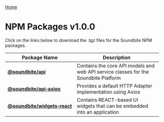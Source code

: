 [Home](../../../readme.md)
# NPM Packages v1.0.0

Click on the links below to download the .tgz files for the Soundbite NPM packages.

|Package Name                |Description|
|----------------------------|-----------------------------------------------------------------------------------|
|**[@soundbite/api](soundbite-api-1.0.0.tgz)**          |Contains the core API models and web API service classes for the Soundbite Platform|
|**[@soundbite/api&#8209;axios](soundbite-api-axios-1.0.0.tgz)**    |Provides a default HTTP Adapter implementation using Axios|
|**[@soundbite/widgets&#8209;react](soundbite-widgets-react-1.0.0.tgz)**|Contains REACT-based UI widgets that can be embedded into an application|